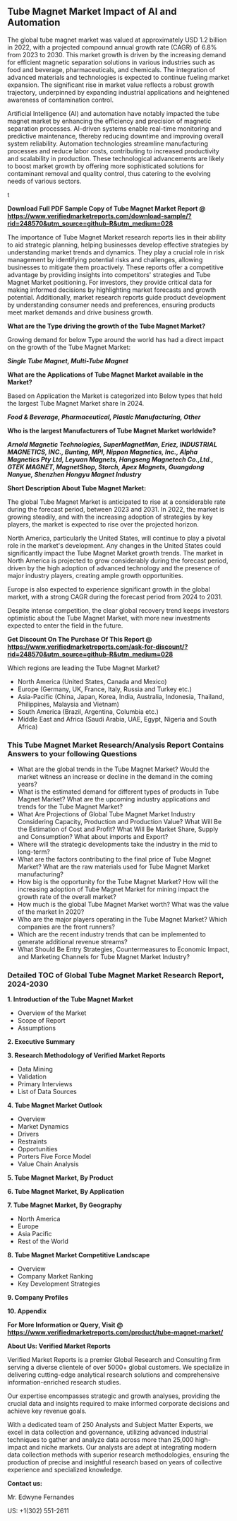 <h2>Tube Magnet Market Impact of AI and Automation</h2><p>The global tube magnet market was valued at approximately USD 1.2 billion in 2022, with a projected compound annual growth rate (CAGR) of 6.8% from 2023 to 2030. This market growth is driven by the increasing demand for efficient magnetic separation solutions in various industries such as food and beverage, pharmaceuticals, and chemicals. The integration of advanced materials and technologies is expected to continue fueling market expansion. The significant rise in market value reflects a robust growth trajectory, underpinned by expanding industrial applications and heightened awareness of contamination control.</p><p>Artificial Intelligence (AI) and automation have notably impacted the tube magnet market by enhancing the efficiency and precision of magnetic separation processes. AI-driven systems enable real-time monitoring and predictive maintenance, thereby reducing downtime and improving overall system reliability. Automation technologies streamline manufacturing processes and reduce labor costs, contributing to increased productivity and scalability in production. These technological advancements are likely to boost market growth by offering more sophisticated solutions for contaminant removal and quality control, thus catering to the evolving needs of various sectors.</p>t</p><p id="" class=""><strong>Download Full PDF Sample Copy of Tube Magnet Market Report @ <a href="https://www.verifiedmarketreports.com/download-sample/?rid=248570&utm_source=github-R&utm_medium=028" target="_blank">https://www.verifiedmarketreports.com/download-sample/?rid=248570&utm_source=github-R&utm_medium=028</a></strong></p><p>The importance of&nbsp;Tube Magnet Market research reports lies in their ability to aid strategic planning, helping businesses develop effective strategies by understanding market trends and dynamics. They play a crucial role in risk management by identifying potential risks and challenges, allowing businesses to mitigate them proactively. These reports offer a competitive advantage by providing insights into competitors' strategies and Tube Magnet Market positioning. For investors, they provide critical data for making informed decisions by highlighting market forecasts and growth potential. Additionally, market research reports guide product development by understanding consumer needs and preferences, ensuring products meet market demands and drive business growth.</p><p><strong>What are the&nbsp;Type driving the growth of the Tube Magnet Market?</strong></p><p id="" class="">Growing demand for below Type around the world has had a direct impact on the growth of the Tube Magnet Market:</p><em><strong>Single Tube Magnet, Multi-Tube Magnet</strong></em></p><strong>What are the&nbsp;Applications&nbsp;of Tube Magnet Market available in the Market?</strong></p><p id="" class="">Based on Application the Market is categorized into Below types that held the largest Tube Magnet Market share In 2024.</p><em><strong>Food & Beverage, Pharmaceutical, Plastic Manufacturing, Other</strong></em></p><strong>Who is the largest Manufacturers of Tube Magnet Market worldwide?</strong></p><p><em><strong>Arnold Magnetic Technologies, SuperMagnetMan, Eriez, INDUSTRIAL MAGNETICS, INC., Bunting, MPI, Nippon Magnetics, Inc., Alpha Magnetics Pty Ltd, Leyuan Magnets, Hangseng Magnetech Co.,Ltd., GTEK MAGNET, MagnetShop, Storch, Apex Magnets, Guangdong Nanyue, Shenzhen Hongyu Magnet Industry</strong></em></p><p id="" class=""><strong>Short Description About Tube Magnet Market:</strong></p><p>The global Tube Magnet Market is anticipated to rise at a considerable rate during the forecast period, between 2023 and 2031. In 2022, the market is growing steadily, and with the increasing adoption of strategies by key players, the market is expected to rise over the projected horizon.</p><p>North America, particularly the United States, will continue to play a pivotal role in the market's development. Any changes in the United States could significantly impact the Tube Magnet Market growth trends. The market in North America is projected to grow considerably during the forecast period, driven by the high adoption of advanced technology and the presence of major industry players, creating ample growth opportunities.</p><p>Europe is also expected to experience significant growth in the global market, with a strong CAGR during the forecast period from 2024 to 2031.</p><p>Despite intense competition, the clear global recovery trend keeps investors optimistic about the Tube Magnet Market, with more new investments expected to enter the field in the future.</p><p id="" class=""><strong>Get Discount On The Purchase Of This Report @ <a href="https://www.verifiedmarketreports.com/ask-for-discount/?rid=248570&utm_source=github-R&utm_medium=028" target="_blank">https://www.verifiedmarketreports.com/ask-for-discount/?rid=248570&utm_source=github-R&utm_medium=028</a></strong></p>Which regions are leading the Tube Magnet Market?</p><ul><li>North America (United States, Canada and Mexico)</li><li>Europe (Germany, UK, France, Italy, Russia and Turkey etc.)</li><li>Asia-Pacific (China, Japan, Korea, India, Australia, Indonesia, Thailand, Philippines, Malaysia and Vietnam)</li><li>South America (Brazil, Argentina, Columbia etc.)</li><li>Middle East and Africa (Saudi Arabia, UAE, Egypt, Nigeria and South Africa)</li></ul><h3 id="" class="">This Tube Magnet Market Research/Analysis Report Contains Answers to your following Questions</h3><ul><li>What are the global trends in the Tube Magnet Market? Would the market witness an increase or decline in the demand in the coming years?</li><li>What is the estimated demand for different types of products in Tube Magnet Market? What are the upcoming industry applications and trends for the Tube Magnet Market?</li><li>What Are Projections of Global Tube Magnet Market Industry Considering Capacity, Production and Production Value? What Will Be the Estimation of Cost and Profit? What Will Be Market Share, Supply and Consumption? What about imports and Export?</li><li>Where will the strategic developments take the industry in the mid to long-term?</li><li>What are the factors contributing to the final price of Tube Magnet Market? What are the raw materials used for Tube Magnet Market manufacturing?</li><li>How big is the opportunity for the Tube Magnet Market? How will the increasing adoption of Tube Magnet Market for mining impact the growth rate of the overall market?</li><li>How much is the global Tube Magnet Market worth? What was the value of the market In 2020?</li><li>Who are the major players operating in the Tube Magnet Market? Which companies are the front runners?</li><li>Which are the recent industry trends that can be implemented to generate additional revenue streams?</li><li>What Should Be Entry Strategies, Countermeasures to Economic Impact, and Marketing Channels for Tube Magnet Market Industry?</li></ul><h3 id="" class="">Detailed TOC of Global Tube Magnet Market Research Report, 2024-2030</h3><p id="" class=""><strong>1. Introduction of the Tube Magnet Market</strong></p><ul><li>Overview of the Market</li><li>Scope of Report</li><li>Assumptions</li></ul><p id="" class=""><strong>2. Executive Summary</strong></p><p id="" class=""><strong>3. Research Methodology of Verified Market Reports</strong></p><ul><li>Data Mining</li><li>Validation</li><li>Primary Interviews</li><li>List of Data Sources</li></ul><p id="" class=""><strong>4. Tube Magnet Market Outlook</strong></p><ul><li>Overview</li><li>Market Dynamics</li><li>Drivers</li><li>Restraints</li><li>Opportunities</li><li>Porters Five Force Model</li><li>Value Chain Analysis</li></ul><p id="" class=""><strong>5. Tube Magnet Market, By Product</strong></p><p id="" class=""><strong>6. Tube Magnet Market, By Application</strong></p><p id="" class=""><strong>7. Tube Magnet Market, By Geography</strong></p><ul><li>North America</li><li>Europe</li><li>Asia Pacific</li><li>Rest of the World</li></ul><p id="" class=""><strong>8. Tube Magnet Market Competitive Landscape</strong></p><ul><li>Overview</li><li>Company Market Ranking</li><li>Key Development Strategies</li></ul><p id="" class=""><strong>9. Company Profiles</strong></p><p id="" class=""><strong>10. Appendix</strong></p><p id="" class=""><strong>For More Information or Query, Visit @ <a href="https://www.verifiedmarketreports.com/product/tube-magnet-market/" target="_blank">https://www.verifiedmarketreports.com/product/tube-magnet-market/</a></strong></p><p id="" class=""><strong>About Us: Verified Market Reports</strong></p><p id="" class="">Verified Market Reports is a premier Global Research and Consulting firm serving a diverse clientele of over 5000+ global customers. We specialize in delivering cutting-edge analytical research solutions and comprehensive information-enriched research studies.</p><p id="" class="">Our expertise encompasses strategic and growth analyses, providing the crucial data and insights required to make informed corporate decisions and achieve key revenue goals.</p><p id="" class="">With a dedicated team of 250 Analysts and Subject Matter Experts, we excel in data collection and governance, utilizing advanced industrial techniques to gather and analyze data across more than 25,000 high-impact and niche markets. Our analysts are adept at integrating modern data collection methods with superior research methodologies, ensuring the production of precise and insightful research based on years of collective experience and specialized knowledge.</p><p id="" class=""><strong>Contact us:</strong></p><p id="" class="">Mr. Edwyne Fernandes</p><p id="" class="">US: +1(302) 551-2611</p>